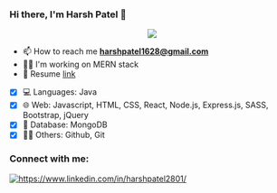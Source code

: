 ### Hi there, I'm Harsh Patel  👋
<p align="center">
  <a href="https://github.com/DenverCoder1/readme-typing-svg"><img src="https://readme-typing-svg.herokuapp.com/?lines=Full-Stack%20Web%20Developer;Always%20learning%20new%20things&font=Fira%20Code&center=true&width=440&height=45&color=f75c7e&vCenter=true&size=22"></a>
</p>

- 📫 How to reach me **harshpatel1628@gmail.com**
- 👩‍💻 I'm working on MERN stack
- 🚀 Resume <a href="https://drive.google.com/file/d/1SYx_lGbZUobUySCaF6YWg0c5wyefn_GI/view?usp=sharing">link</a>

- [x] 💻 Languages: Java
- [x] 🌐 Web: Javascript, HTML, CSS, React, Node.js, Express.js, SASS, Bootstrap, jQuery
- [x] 🛒 Database: MongoDB
- [x] 👩‍💻 Others: Github, Git

<h3 align="left">Connect with me:</h3>
<p align="left">
<a href="https://www.linkedin.com/in/harshpatel2801/" target="blank"><img align="center" src="https://img.shields.io/badge/LinkedIn-0077B5?style=for-the-badge&logo=linkedin&logoColor=white" alt="https://www.linkedin.com/in/harshpatel2801/" /></a>
</p>
